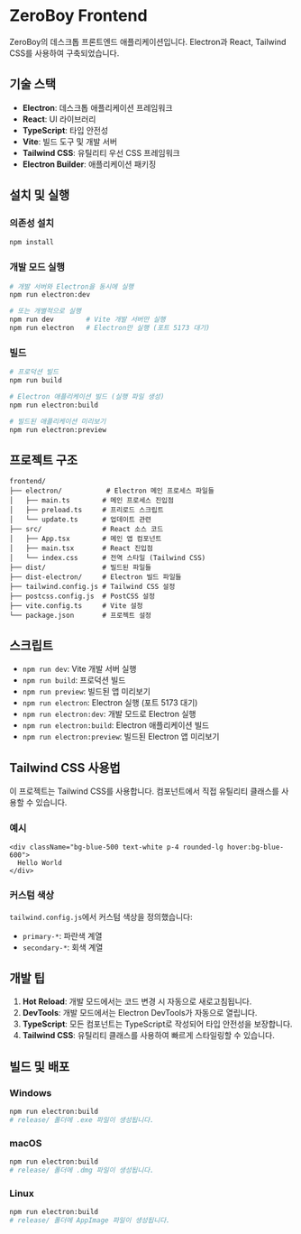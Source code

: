 # ZeroBoy Frontend

ZeroBoy의 데스크톱 프론트엔드 애플리케이션입니다. Electron과 React, Tailwind CSS를 사용하여 구축되었습니다.

## 기술 스택

- **Electron**: 데스크톱 애플리케이션 프레임워크
- **React**: UI 라이브러리
- **TypeScript**: 타입 안전성
- **Vite**: 빌드 도구 및 개발 서버
- **Tailwind CSS**: 유틸리티 우선 CSS 프레임워크
- **Electron Builder**: 애플리케이션 패키징

## 설치 및 실행

### 의존성 설치

```bash
npm install
```

### 개발 모드 실행

```bash
# 개발 서버와 Electron을 동시에 실행
npm run electron:dev

# 또는 개별적으로 실행
npm run dev        # Vite 개발 서버만 실행
npm run electron   # Electron만 실행 (포트 5173 대기)
```

### 빌드

```bash
# 프로덕션 빌드
npm run build

# Electron 애플리케이션 빌드 (실행 파일 생성)
npm run electron:build

# 빌드된 애플리케이션 미리보기
npm run electron:preview
```

## 프로젝트 구조

```
frontend/
├── electron/           # Electron 메인 프로세스 파일들
│   ├── main.ts        # 메인 프로세스 진입점
│   ├── preload.ts     # 프리로드 스크립트
│   └── update.ts      # 업데이트 관련
├── src/               # React 소스 코드
│   ├── App.tsx        # 메인 앱 컴포넌트
│   ├── main.tsx       # React 진입점
│   └── index.css      # 전역 스타일 (Tailwind CSS)
├── dist/              # 빌드된 파일들
├── dist-electron/     # Electron 빌드 파일들
├── tailwind.config.js # Tailwind CSS 설정
├── postcss.config.js  # PostCSS 설정
├── vite.config.ts     # Vite 설정
└── package.json       # 프로젝트 설정
```

## 스크립트

- `npm run dev`: Vite 개발 서버 실행
- `npm run build`: 프로덕션 빌드
- `npm run preview`: 빌드된 앱 미리보기
- `npm run electron`: Electron 실행 (포트 5173 대기)
- `npm run electron:dev`: 개발 모드로 Electron 실행
- `npm run electron:build`: Electron 애플리케이션 빌드
- `npm run electron:preview`: 빌드된 Electron 앱 미리보기

## Tailwind CSS 사용법

이 프로젝트는 Tailwind CSS를 사용합니다. 컴포넌트에서 직접 유틸리티 클래스를 사용할 수 있습니다.

### 예시

```tsx
<div className="bg-blue-500 text-white p-4 rounded-lg hover:bg-blue-600">
  Hello World
</div>
```

### 커스텀 색상

`tailwind.config.js`에서 커스텀 색상을 정의했습니다:

- `primary-*`: 파란색 계열
- `secondary-*`: 회색 계열

## 개발 팁

1. **Hot Reload**: 개발 모드에서는 코드 변경 시 자동으로 새로고침됩니다.
2. **DevTools**: 개발 모드에서는 Electron DevTools가 자동으로 열립니다.
3. **TypeScript**: 모든 컴포넌트는 TypeScript로 작성되어 타입 안전성을 보장합니다.
4. **Tailwind CSS**: 유틸리티 클래스를 사용하여 빠르게 스타일링할 수 있습니다.

## 빌드 및 배포

### Windows

```bash
npm run electron:build
# release/ 폴더에 .exe 파일이 생성됩니다.
```

### macOS

```bash
npm run electron:build
# release/ 폴더에 .dmg 파일이 생성됩니다.
```

### Linux

```bash
npm run electron:build
# release/ 폴더에 AppImage 파일이 생성됩니다.
```
